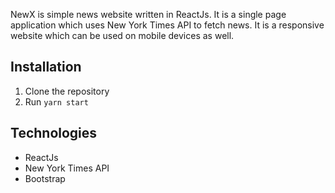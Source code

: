 NewX is simple news website written in ReactJs. It is a single page application which uses New York Times API to fetch news. It is a responsive website which can be used on mobile devices as well.

## Installation

1. Clone the repository
2. Run `yarn start`

## Technologies

-   ReactJs
-   New York Times API
-   Bootstrap
